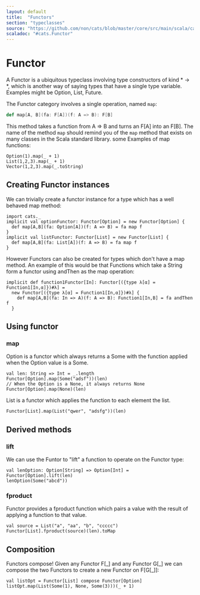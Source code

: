 ```yaml
---
layout: default
title:  "Functors"
section: "typeclasses"
source: "https://github.com/non/cats/blob/master/core/src/main/scala/cats/Functor.scala"
scaladoc: "#cats.Functor"
---
```

# Functor

A Functor is a ubiquitous typeclass involving type constructors of
kind * → *, which is another way of saying types that have a single
type variable. Examples might be Option, List, Future.

The Functor category involves a single operation, named `map`:

```scala
def map[A, B](fa: F[A])(f: A => B): F[B]
```

This method takes a function from A => B and turns an F[A] into an
F[B].  The name of the method `map` should remind you of the `map`
method that exists on many classes in the Scala standard library. some
Examples of map functions:

```tut
Option(1).map(_ + 1)
List(1,2,3).map(_ + 1)
Vector(1,2,3).map(_.toString)
```

## Creating Functor instances

We can trivially create a functor instance for a type which has a well
  behaved map method:

```tut
import cats._
implicit val optionFunctor: Functor[Option] = new Functor[Option] {
  def map[A,B](fa: Option[A])(f: A => B) = fa map f
}
implicit val listFunctor: Functor[List] = new Functor[List] {
  def map[A,B](fa: List[A])(f: A => B) = fa map f
}
```

However Functors can also be created for types which don't have a map
method. An example of this would be that Functions which take a String
form a functor using andThen as the map operation:

```tut
implicit def function1Functor[In]: Functor[({type λ[α] = Function1[In,α]})#λ] =
  new Functor[({type λ[α] = Function1[In,α]})#λ] {
    def map[A,B](fa: In => A)(f: A => B): Function1[In,B] = fa andThen f
  }
```

## Using functor

### map

Option is a functor which always returns a Some with the function
applied when the Option value is a Some.

```tut
val len: String => Int = _.length
Functor[Option].map(Some("adsf"))(len)
// When the Option is a None, it always returns None
Functor[Option].map(None)(len)
```

List is a functor which applies the function to each element the list.
```tut
Functor[List].map(List("qwer", "adsfg"))(len)
```

## Derived methods

### lift

 We can use the Funtor to "lift" a function to operate on the Functor type:

```tut
val lenOption: Option[String] => Option[Int] = Functor[Option].lift(len)
lenOption(Some("abcd"))
```

### fproduct

Functor provides a fproduct function which pairs a value with the
result of applying a function to that value.

```tut
val source = List("a", "aa", "b", "ccccc")
Functor[List].fproduct(source)(len).toMap
```

## Composition

Functors compose! Given any Functor F[\_] and any Functor G[\_] we can
compose the two Functors to create a new Functor on F[G[\_]]:

```tut
val listOpt = Functor[List] compose Functor[Option]
listOpt.map(List(Some(1), None, Some(3)))(_ + 1)
```
